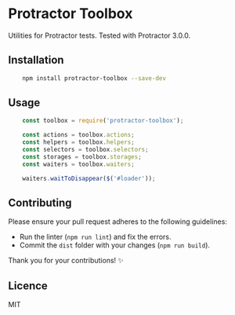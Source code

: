 # Protractor Toolbox

Utilities for Protractor tests. Tested with Protractor 3.0.0.

## Installation

```sh
    npm install protractor-toolbox --save-dev
```

## Usage

```js
    const toolbox = require('protractor-toolbox');

    const actions = toolbox.actions;
    const helpers = toolbox.helpers;
    const selectors = toolbox.selectors;
    const storages = toolbox.storages;
    const waiters = toolbox.waiters;

    waiters.waitToDisappear($('#loader'));
```

## Contributing

Please ensure your pull request adheres to the following guidelines:

  - Run the linter (`npm run lint`) and fix the errors.
  - Commit the `dist` folder with your changes (`npm run build`).

Thank you for your contributions! :sparkles:

## Licence

MIT
